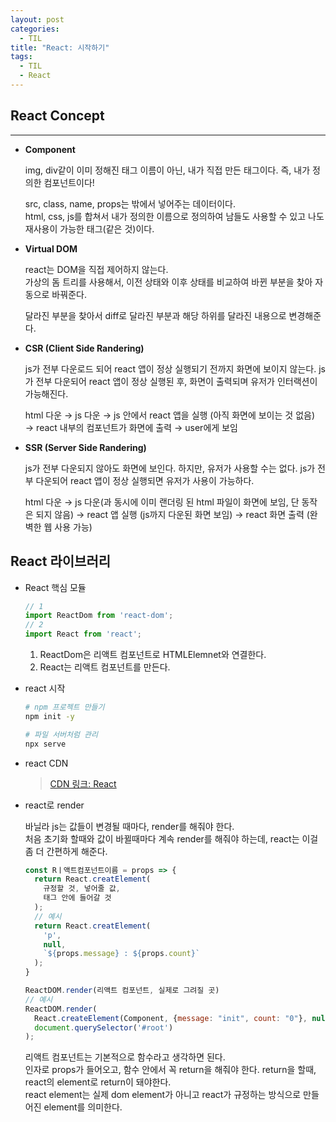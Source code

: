 ```yaml
---
layout: post
categories:
  - TIL
title: "React: 시작하기"
tags:
  - TIL
  - React
---
```


## __React Concept__
---

- __Component__
    
  img, div같이 이미 정해진 태그 이름이 아닌, 내가 직접 만든 태그이다. 즉, 내가 정의한 컴포넌트이다!
  
  src, class, name, props는 밖에서 넣어주는 데이터이다.  
  html, css, js를 합쳐서 내가 정의한 이름으로 정의하여 남들도 사용할 수 있고 나도 재사용이 가능한 태그(같은 것)이다.
    
- __Virtual DOM__
    
  react는 DOM을 직접 제어하지 않는다.  
  가상의 돔 트리를 사용해서, 이전 상태와 이후 상태를 비교하여 바뀐 부분을 찾아 자동으로 바꿔준다.
  
  달라진 부분을 찾아서 diff로 달라진 부분과 해당 하위를 달라진 내용으로 변경해준다.
    
- __CSR (Client Side Randering)__
    
  js가 전부 다운로드 되어 react 앱이 정상 실행되기 전까지 화면에 보이지 않는다. js가 전부 다운되어 react 앱이 정상 실행된 후, 화면이 출력되며 유저가 인터랙션이 가능해진다.
  
  html 다운 → js 다운 → js 안에서 react 앱을 실행 (아직 화면에 보이는 것 없음) → react 내부의 컴포넌트가 화면에 출력 → user에게 보임
    
- __SSR (Server Side Randering)__
    
  js가 전부 다운되지 않아도 화면에 보인다. 하지만, 유저가 사용할 수는 없다. js가 전부 다운되어 react 앱이 정상 실행되면 유저가 사용이 가능하다.
  
  html 다운 → js 다운(과 동시에 이미 랜더링 된 html 파일이 화면에 보임, 단 동작은 되지 않음) → react  앱 실행 (js까지 다운된 화면 보임) → react 화면 출력 (완벽한 웹 사용 가능)

## __React 라이브러리__

- React 핵심 모듈
  
  ```jsx
  // 1
  import ReactDom from 'react-dom';
  // 2
  import React from 'react';
  ```
  
  1. ReactDom은 리액트 컴포넌트로 HTMLElemnet와 연결한다.
  2. React는 리액트 컴포넌트를 만든다.
- react 시작
  
  ```bash
  # npm 프로젝트 만들기
  npm init -y
  
  # 파일 서버처럼 관리
  npx serve
  ```
    
- react CDN
    
  > [CDN 링크: React](https://ko.reactjs.org/docs/cdn-links.html)
  
- react로 render
  
  바닐라 js는 값들이 변경될 때마다, render를 해줘야 한다.  
  처음 초기화 할때와 값이 바뀔때마다 계속 render를 해줘야 하는데, react는 이걸 좀 더 간편하게 해준다.
  
  ```jsx
  const Rㅣ액트컴포넌트이름 = props => {
    return React.creatElement(
      규정할 것, 넣어줄 값, 
      태그 안에 들어갈 것
    );
    // 예시
    return React.creatElement(
      'p', 
      null, 
      `${props.message} : ${props.count}`
    );
  }
  
  ReactDOM.render(리액트 컴포넌트, 실제로 그려질 곳)
  // 예시
  ReactDOM.render(
    React.createElement(Component, {message: "init", count: "0"}, null),	
    document.querySelector('#root')
  );
  ```
  
  리액트 컴포넌트는 기본적으로 함수라고 생각하면 된다.  
  인자로 props가 들어오고, 함수 안에서 꼭 return을 해줘야 한다. return을 할때, react의 element로 return이 돼야한다.  
  react element는 실제 dom element가 아니고 react가 규정하는 방식으로 만들어진 element를 의미한다.